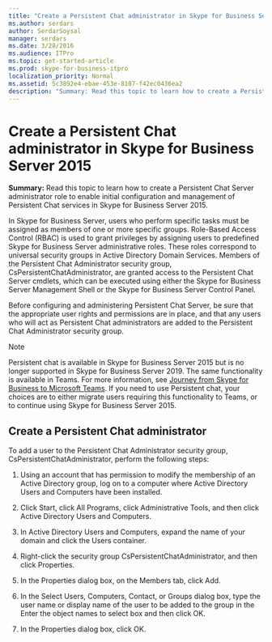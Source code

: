 ```yaml
---
title: "Create a Persistent Chat administrator in Skype for Business Server 2015"
ms.author: serdars
author: SerdarSoysal
manager: serdars
ms.date: 3/28/2016
ms.audience: ITPro
ms.topic: get-started-article
ms.prod: skype-for-business-itpro
localization_priority: Normal
ms.assetid: 5c3892e4-ebae-453e-8107-f42ec0436ea2
description: "Summary: Read this topic to learn how to create a Persistent Chat Server administrator role to enable initial configuration and management of Persistent Chat services in Skype for Business Server 2015."
---
```


# Create a Persistent Chat administrator in Skype for Business Server 2015
 
**Summary:** Read this topic to learn how to create a Persistent Chat Server administrator role to enable initial configuration and management of Persistent Chat services in Skype for Business Server 2015.
  
In Skype for Business Server, users who perform specific tasks must be assigned as members of one or more specific groups. Role-Based Access Control (RBAC) is used to grant privileges by assigning users to predefined Skype for Business Server administrative roles. These roles correspond to universal security groups in Active Directory Domain Services. Members of the Persistent Chat Administrator security group, CsPersistentChatAdministrator, are granted access to the Persistent Chat Server cmdlets, which can be executed using either the Skype for Business Server Management Shell or the Skype for Business Server Control Panel.
  
Before configuring and administering Persistent Chat Server, be sure that the appropriate user rights and permissions are in place, and that any users who will act as Persistent Chat administrators are added to the Persistent Chat Administrator security group.
  
> [!NOTE] 
> Persistent chat is available in Skype for Business Server 2015 but is no longer supported in Skype for Business Server 2019. The same functionality is available in Teams. For more information, see [Journey from Skype for Business to Microsoft Teams](https://docs.microsoft.com/en-us/MicrosoftTeams/journey-skypeforbusiness-teams). If you need to use Persistent chat, your choices are to either migrate users requiring this functionality to Teams, or to continue using Skype for Business Server 2015. 

## Create a Persistent Chat administrator

To add a user to the Persistent Chat Administrator security group, CsPersistentChatAdministrator, perform the following steps:
  
1. Using an account that has permission to modify the membership of an Active Directory group, log on to a computer where Active Directory Users and Computers have been installed.
    
2. Click Start, click All Programs, click Administrative Tools, and then click Active Directory Users and Computers.
    
3. In Active Directory Users and Computers, expand the name of your domain and click the Users container.
    
4. Right-click the security group CsPersistentChatAdministrator, and then click Properties.
    
5. In the Properties dialog box, on the Members tab, click Add.
    
6. In the Select Users, Computers, Contact, or Groups dialog box, type the user name or display name of the user to be added to the group in the Enter the object names to select box and then click OK.
    
7. In the Properties dialog box, click OK.
    

